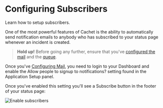 # Configuring Subscribers

Learn how to setup subscribers.

One of the most powerful features of Cachet is the ability to automatically
send notification emails to anybody who has subscribed to your status
page whenever an incident is created.

> **Hold up!**
> Before going any further, ensure that you've [configured
> the mail][1] and the [queue][2].

Once you've [Configuring Mail][1], you need to login to your Dashboard and enable
the Allow people to signup to notifications? setting found in the
Application Setup panel.

Once you've enabled this setting you'll see a Subscribe button in the footer
of your status page:

![Enable subscribers][3]

[1]: configuring-mail.md
[2]: configuring-queue.md
[3]: ../images/enable-subscribers.png
